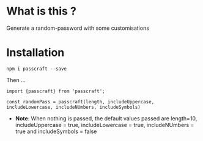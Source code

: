 # What is this ?

Generate a random-password with some customisations

# Installation

`npm i passcraft --save`

Then ...

```
import {passcraft} from 'passcraft';

const randomPass = passcraft(length, includeUppercase, includeLowercase, includeNUmbers, includeSymbols) 

```
- <b>Note</b>: When nothing is passed, the default values passed are length=10, includeUppercase = true, includeLowercase = true, includeNUmbers = true and includeSymbols = false
